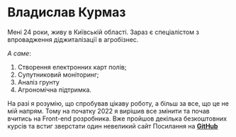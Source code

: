 # **Владислав Курмаз** #  

Мені 24 роки, живу в Київській області. Зараз є спеціалістом з впровадження діджиталізації в агробізнес.

*А саме*:

1. Створення електронних карт полів;
2. Супутниковий моніторинг;
3. Аналіз грунту
4. Агрономічна підтримка.

На разі я розумію, що спробував цікаву роботу, а більш за все, що це не мій напрям.
Тому на початку 2022 я вирішив все змінити та почав вчитись на Front-end розробника.
Вже пройшов декілька безкоштовних курсів та встиг зверстати один невеликий сайт
Посилання на **[GitHub](https://github.com/vladyslav-kurmaz/device)**
